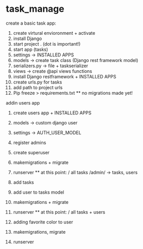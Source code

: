 # task_manage
create a basic task app:
1. create virtural envioronment + activate
2. install Django
3. start project . (dot is important!)
4. start app (tasks)
5. settings → INSTALLED APPS
6. models → create task class (Django rest framework model)
7. serializers.py → file + taskserializer
8. views → create @api views functions
9. install Django restframework + INSTALLED APPS
10. create urls.py for tasks 
11. add path to project urls
12. Pip freeze >  requirements.txt
** no migrations made yet!

addin users app
1. create users app + INSTALLED APPS
2. models → custom django user 
3. settings → AUTH_USER_MODEL
4. register admins
6. create superuser
6. makemigrations + migrate
7. runserver
** at this point:
   / all tasks
   /admin/ → tasks, users

1. add tasks 
2. add user to tasks model
3. makemigrations + migrate
4. runserver
** at this point:
   / all tasks + users

1. adding favorite color to user
2. makemigrations, migrate
3. runserver



   





